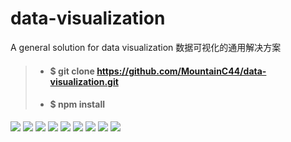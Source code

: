 # data-visualization
A general solution for data visualization 数据可视化的通用解决方案

> - #### $ git clone https://github.com/MountainC44/data-visualization.git
> - #### $ npm install

<img src="https://ws3.sinaimg.cn/large/006tNbRwly1fvfb5or1apj31kw0zkwwn.jpg" />

<img src="https://ws2.sinaimg.cn/large/006tNbRwly1fvfb6pklxjj31kw0zk4ly.jpg" />

<img src="https://ws3.sinaimg.cn/large/006tNbRwly1fvfb75yvt9j31kw0zkx6g.jpg" />

<img src="https://ws3.sinaimg.cn/large/006tNbRwly1fvfb5or1apj31kw0zkwwn.jpg" />

<img src="https://ws3.sinaimg.cn/large/006tNbRwly1fvfb5or1apj31kw0zkwwn.jpg" />

<img src="https://ws3.sinaimg.cn/large/006tNbRwly1fvfb5or1apj31kw0zkwwn.jpg" />

<img src="https://ws3.sinaimg.cn/large/006tNbRwly1fvfb5or1apj31kw0zkwwn.jpg" />

<img src="https://ws3.sinaimg.cn/large/006tNbRwly1fvfb5or1apj31kw0zkwwn.jpg" />

<img src="https://ws3.sinaimg.cn/large/006tNbRwly1fvfb5or1apj31kw0zkwwn.jpg" />

